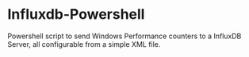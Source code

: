 # Influxdb-Powershell
Powershell script to send Windows Performance counters to a InfluxDB Server, all configurable from a simple XML file.
